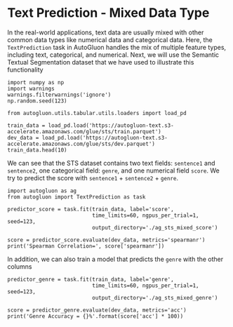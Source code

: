 # Text Prediction - Mixed Data Type

In the real-world applications, text data are usually mixed with other common data types like numerical data and categorical data. Here, the `TextPrediction` task in AutoGluon handles the mix of multiple feature types, including text, categorical, and numerical. Next, we will use the Semantic Textual Segmentation dataset that we have used to illustrate this functionality


```{.python .input}
import numpy as np
import warnings
warnings.filterwarnings('ignore')
np.random.seed(123)
```


```{.python .input}
from autogluon.utils.tabular.utils.loaders import load_pd

train_data = load_pd.load('https://autogluon-text.s3-accelerate.amazonaws.com/glue/sts/train.parquet')
dev_data = load_pd.load('https://autogluon-text.s3-accelerate.amazonaws.com/glue/sts/dev.parquet')
train_data.head(10)
```

We can see that the STS dataset contains two text fields: `sentence1` and `sentence2`, one categorical field: `genre`, and one numerical field `score`. We try to predict the score with `sentence1` + `sentence2` + `genre`.


```{.python .input}
import autogluon as ag
from autogluon import TextPrediction as task

predictor_score = task.fit(train_data, label='score',
                           time_limits=60, ngpus_per_trial=1, seed=123,
                           output_directory='./ag_sts_mixed_score')
```


```{.python .input}
score = predictor_score.evaluate(dev_data, metrics='spearmanr')
print('Spearman Correlation=', score['spearmanr'])
```

In addition, we can also train a model that predicts the `genre` with the other columns


```{.python .input}
predictor_genre = task.fit(train_data, label='genre',
                           time_limits=60, ngpus_per_trial=1, seed=123,
                           output_directory='./ag_sts_mixed_genre')
```


```{.python .input}
score = predictor_genre.evaluate(dev_data, metrics='acc')
print('Genre Accuracy = {}%'.format(score['acc'] * 100))
```
